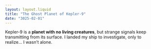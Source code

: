 ```yaml
---
layout: layout.liquid
title: "The Ghost Planet of Kepler-9"
date: "3025-02-01"
---
```


Kepler-9 is a **planet with no living creatures**, but strange signals keep  
transmitting from its surface. I landed my ship to investigate, only to  
realize... I wasn’t alone.

<!-- AI Prompt: "Describe an explorer’s experience on a mysterious deserted planet." -->
